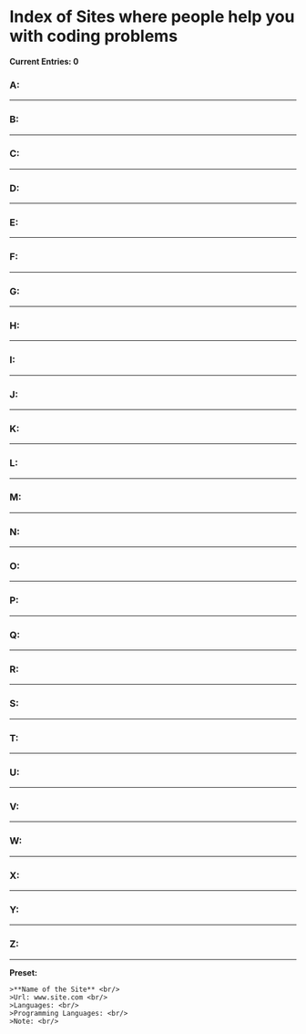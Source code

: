 # Index of Sites where people help you with coding problems

**Current Entries: 0**

### A:

---
### B:

---
### C:

---
### D:

---
### E:

---
### F:

---
### G:

---
### H:

---
### I:

---
### J:

---
### K:

---
### L:

---
### M:

---
### N:

---
### O:

---
### P:

---
### Q:

---
### R:

---
### S:

---
### T:

---
### U:

---
### V:

---
### W:

---
### X:

---
### Y:

---
### Z:

---

**Preset:**
```
>**Name of the Site** <br/>
>Url: www.site.com <br/>
>Languages: <br/>
>Programming Languages: <br/>
>Note: <br/>
```

